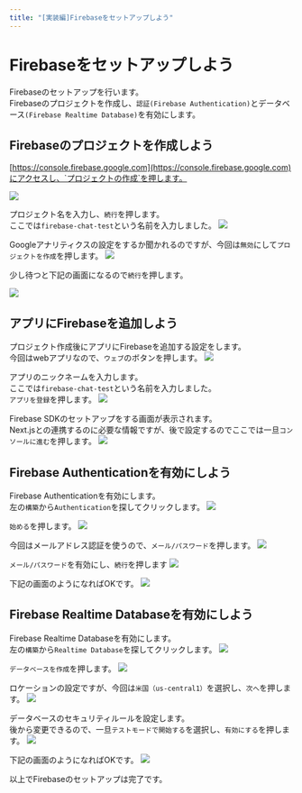 ```yaml
---
title: "[実装編]Firebaseをセットアップしよう"
---
```


# Firebaseをセットアップしよう
Firebaseのセットアップを行います。   
Firebaseのプロジェクトを作成し、`認証(Firebase Authentication)`とデータベース`(Firebase Realtime Database)`を有効にします。

## Firebaseのプロジェクトを作成しよう
[https://console.firebase.google.com](https://console.firebase.google.com)にアクセスし、`プロジェクトの作成`を押します。

![](/images/firebase-chat-book/chapter3-01.png)

プロジェクト名を入力し、`続行`を押します。   
ここでは`firebase-chat-test`という名前を入力しました。
![](/images/firebase-chat-book/chapter3-02.png)

Googleアナリティクスの設定をするか聞かれるのですが、今回は`無効`にして`プロジェクトを作成`を押します。
![](/images/firebase-chat-book/chapter3-03.png)

少し待つと下記の画面になるので`続行`を押します。

![](/images/firebase-chat-book/chapter3-04.png)

## アプリにFirebaseを追加しよう
プロジェクト作成後にアプリにFirebaseを追加する設定をします。   
今回はwebアプリなので、`ウェブ`のボタンを押します。
![](/images/firebase-chat-book/chapter3-05.png)

アプリのニックネームを入力します。   
ここでは`firebase-chat-test`という名前を入力しました。   
`アプリを登録`を押します。
![](/images/firebase-chat-book/chapter3-06.png)

Firebase SDKのセットアップをする画面が表示されます。   
Next.jsとの連携するのに必要な情報ですが、後で設定するのでここでは一旦`コンソールに進む`を押します。
![](/images/firebase-chat-book/chapter3-07.png)

## Firebase Authenticationを有効にしよう

Firebase Authenticationを有効にします。   
左の`構築`から`Authentication`を探してクリックします。
![](/images/firebase-chat-book/chapter3-08.png)

`始める`を押します。
![](/images/firebase-chat-book/chapter3-09.png)

今回はメールアドレス認証を使うので、`メール/パスワード`を押します。
![](/images/firebase-chat-book/chapter3-10.png)

`メール/パスワード`を有効にし、`続行`を押します
![](/images/firebase-chat-book/chapter3-11.png)

下記の画面のようになればOKです。
![](/images/firebase-chat-book/chapter3-12.png)

## Firebase Realtime Databaseを有効にしよう

Firebase Realtime Databaseを有効にします。   
左の`構築`から`Realtime Database`を探してクリックします。
![](/images/firebase-chat-book/chapter3-13.png)

`データベースを作成`を押します。
![](/images/firebase-chat-book/chapter3-14.png)

ロケーションの設定ですが、今回は`米国（us-central1）`を選択し、`次へ`を押します。
![](/images/firebase-chat-book/chapter3-15.png)

データベースのセキュリティルールを設定します。   
後から変更できるので、一旦`テストモードで開始する`を選択し、`有効にする`を押します。
![](/images/firebase-chat-book/chapter3-16.png)

下記の画面のようになればOKです。
![](/images/firebase-chat-book/chapter3-17.png)

以上でFirebaseのセットアップは完了です。